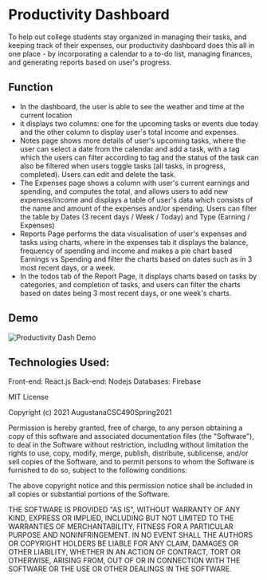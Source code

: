 # Productivity Dashboard

To help out college students stay organized in managing their tasks, and keeping track of their expenses, our productivity dashboard does this all in one place - by incorporating a calendar to a to-do list, managing finances, and generating reports based on user's progress.

## Function
- In the dashboard, the user is able to see the weather and time at the current location
- it displays two columns: one for the upcoming tasks or events due today and the other column to display user's total income and expenses.
- Notes page shows more details of user's upcoming tasks, where the user can select a date from the calendar and add a task, with a tag which the users can filter according to tag and the status of the task can also be filtered when users toggle tasks (all tasks, in progress, completed). Users can edit and delete the task.
- The Expenses page shows a column with user's current earnings and spending, and computes the total, and allows users to add new expenses/income and displays a table of user's data which consists of the name and  amount of the expenses and/or spending. Users can filter the table by Dates (3 recent days / Week / Today) and Type (Earning / Expenses)
- Reports Page performs the data visualisation of user's expenses and tasks using charts, 
  where in the expenses tab it displays the balance, frequency of spending and income and makes a pie chart based Earnings vs Spending and filter the charts based on dates such as in 3 most recent days, or a week.
- In the todos tab of the Report Page, it displays charts based on tasks by categories, and completion of tasks, and users can filter the charts based on dates being 3 most recent days, or one week's charts.

## Demo
![Productivity Dash Demo](Group-App-Demo.gif)

## Technologies Used:
Front-end: React.js
Back-end: Nodejs
Databases: Firebase

MIT License

Copyright (c) 2021 AugustanaCSC490Spring2021

Permission is hereby granted, free of charge, to any person obtaining a copy
of this software and associated documentation files (the "Software"), to deal
in the Software without restriction, including without limitation the rights
to use, copy, modify, merge, publish, distribute, sublicense, and/or sell
copies of the Software, and to permit persons to whom the Software is
furnished to do so, subject to the following conditions:

The above copyright notice and this permission notice shall be included in all
copies or substantial portions of the Software.

THE SOFTWARE IS PROVIDED "AS IS", WITHOUT WARRANTY OF ANY KIND, EXPRESS OR
IMPLIED, INCLUDING BUT NOT LIMITED TO THE WARRANTIES OF MERCHANTABILITY,
FITNESS FOR A PARTICULAR PURPOSE AND NONINFRINGEMENT. IN NO EVENT SHALL THE
AUTHORS OR COPYRIGHT HOLDERS BE LIABLE FOR ANY CLAIM, DAMAGES OR OTHER
LIABILITY, WHETHER IN AN ACTION OF CONTRACT, TORT OR OTHERWISE, ARISING FROM,
OUT OF OR IN CONNECTION WITH THE SOFTWARE OR THE USE OR OTHER DEALINGS IN THE
SOFTWARE.


